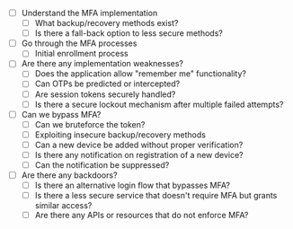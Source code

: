 
- [ ]   Understand the MFA implementation
    - [ ]   What backup/recovery methods exist?
    - [ ]   Is there a fall-back option to less secure methods?    
- [ ]   Go through the MFA processes
    - [ ]   Initial enrollment process    
- [ ]   Are there any implementation weaknesses?
    - [ ]   Does the application allow "remember me" functionality?
    - [ ]   Can OTPs be predicted or intercepted?
    - [ ]   Are session tokens securely handled?
    - [ ]   Is there a secure lockout mechanism after multiple failed attempts?
- [ ]   Can we bypass MFA?
    - [ ]   Can we bruteforce the token?
    - [ ]   Exploiting insecure backup/recovery methods
    - [ ]   Can a new device be added without proper verification?
    - [ ]   Is there any notification on registration of a new device?
    - [ ]   Can the notification be suppressed?
- [ ]   Are there any backdoors?
    - [ ]   Is there an alternative login flow that bypasses MFA?
    - [ ]   Is there a less secure service that doesn't require MFA but grants similar access?
    - [ ]   Are there any APIs or resources that do not enforce MFA?